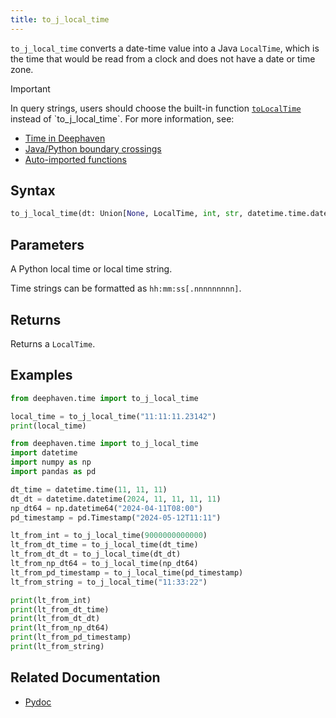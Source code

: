 ```yaml
---
title: to_j_local_time
---
```


`to_j_local_time` converts a date-time value into a Java `LocalTime`, which is the time that would be read from a clock and does not have a date or time zone.

> [!IMPORTANT]
> In query strings, users should choose the built-in function [`toLocalTime`](https://deephaven.io/core/javadoc/io/deephaven/time/DateTimeUtils.html#toLocalTime(java.time.ZonedDateTime)) instead of `to_j_local_time`. For more information, see:
>
> - [Time in Deephaven](../../../conceptual/time-in-deephaven.md)
> - [Java/Python boundary crossings](../../../conceptual/python-java-boundary.md)
> - [Auto-imported functions](../../query-language/query-library/auto-imported-functions.md)

## Syntax

```python syntax
to_j_local_time(dt: Union[None, LocalTime, int, str, datetime.time.datetime.datetime, numpy.datetime64, pandas.Timestamp]) -> LocalTime
```

## Parameters

<ParamTable>
<Param name="dt" type="Union[None, LocalTime, int, str, datetime.time, datetime.datetime, numpy.datetime64, pandas.Timestamp]">

A Python local time or local time string.

Time strings can be formatted as `hh:mm:ss[.nnnnnnnnn]`.

</Param>
</ParamTable>

## Returns

Returns a `LocalTime`.

## Examples

```python
from deephaven.time import to_j_local_time

local_time = to_j_local_time("11:11:11.23142")
print(local_time)
```

```python order=null
from deephaven.time import to_j_local_time
import datetime
import numpy as np
import pandas as pd

dt_time = datetime.time(11, 11, 11)
dt_dt = datetime.datetime(2024, 11, 11, 11, 11)
np_dt64 = np.datetime64("2024-04-11T08:00")
pd_timestamp = pd.Timestamp("2024-05-12T11:11")

lt_from_int = to_j_local_time(9000000000000)
lt_from_dt_time = to_j_local_time(dt_time)
lt_from_dt_dt = to_j_local_time(dt_dt)
lt_from_np_dt64 = to_j_local_time(np_dt64)
lt_from_pd_timestamp = to_j_local_time(pd_timestamp)
lt_from_string = to_j_local_time("11:33:22")

print(lt_from_int)
print(lt_from_dt_time)
print(lt_from_dt_dt)
print(lt_from_np_dt64)
print(lt_from_pd_timestamp)
print(lt_from_string)
```

## Related Documentation

- [Pydoc](/core/pydoc/code/deephaven.time.html#deephaven.time.to_j_local_time)
